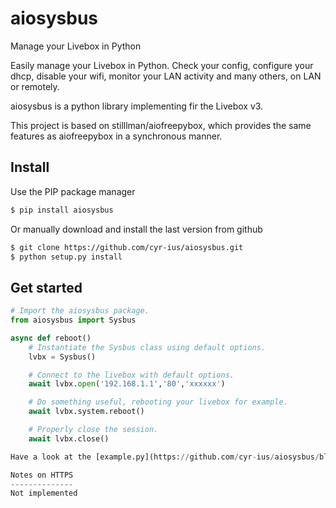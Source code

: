 # aiosysbus
Manage your Livebox in Python


Easily manage your Livebox in Python.
Check your config, configure your dhcp, disable your wifi, monitor your LAN activity and many others, on LAN or remotely.

aiosysbus is a python library implementing fir the Livebox v3.

This project is based on stilllman/aiofreepybox, which provides the same features as aiofreepybox in a synchronous manner.

Install
-------
Use the PIP package manager
```bash
$ pip install aiosysbus
```

Or manually download and install the last version from github
```bash
$ git clone https://github.com/cyr-ius/aiosysbus.git
$ python setup.py install
```
Get started
-----------
```python
# Import the aiosysbus package.
from aiosysbus import Sysbus

async def reboot()
    # Instantiate the Sysbus class using default options.
    lvbx = Sysbus()

    # Connect to the livebox with default options. 
    await lvbx.open('192.168.1.1','80','xxxxxx')

    # Do something useful, rebooting your livebox for example.
    await lvbx.system.reboot()

    # Properly close the session.
	await lvbx.close()

Have a look at the [example.py](https://github.com/cyr-ius/aiosysbus/blob/master/example.py) for a more complete overview.

Notes on HTTPS
--------------
Not implemented
